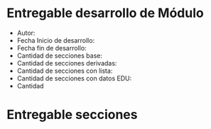 # Entregable desarrollo de Módulo



- Autor: 
- Fecha Inicio de desarrollo:
- Fecha fin de desarrollo:
- Cantidad de secciones base:
- Cantidad de secciones derivadas:
- Cantidad de secciones con lista:
- Cantidad de secciones con datos EDU:
- Cantidad 





# Entregable secciones

